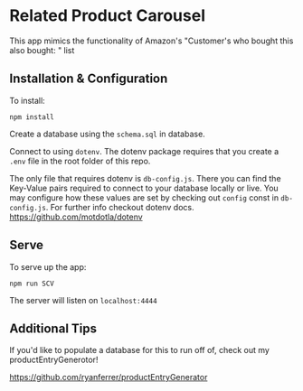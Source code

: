 # Related Product Carousel

This app mimics the functionality of Amazon's "Customer's who bought this also bought: " list

## Installation & Configuration
To install: 

``` npm install ```

Create a database using the `schema.sql` in database.

Connect to using `dotenv`. The dotenv package requires that you create a `.env` file in the root folder of this repo.

The only file that requires dotenv is `db-config.js`. There you can find the Key-Value pairs required to connect to your database locally or live. You may configure how these values are set by checking out `config` const in `db-config.js`. For further info checkout dotenv docs. https://github.com/motdotla/dotenv

## Serve
To serve up the app:

``` npm run SCV ```

The server will listen on `localhost:4444`

## Additional Tips

If you'd like to populate a database for this to run off of, check out my productEntryGenerotor!

https://github.com/ryanferrer/productEntryGenerator
